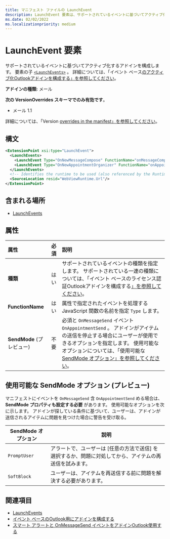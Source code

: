```yaml
---
title: マニフェスト ファイルの LaunchEvent
description: LaunchEvent 要素は、サポートされているイベントに基づいてアクティブ化するアドインを構成します。
ms.date: 02/02/2022
ms.localizationpriority: medium
---
```


# <a name="launchevent-element"></a>LaunchEvent 要素

サポートされているイベントに基づいてアクティブ化するアドインを構成します。 要素の子 [`<LaunchEvents>`](launchevents.md) 。 詳細については、「イベント ベース[のアクティブ化Outlookアドインを構成する」を参照してください](../../outlook/autolaunch.md)。

**アドインの種類:** メール

**次の VersionOverrides スキーマでのみ有効です**。

- メール 1.1

詳細については、「Version [overrides in the manifest」を参照してください](../../develop/add-in-manifests.md#version-overrides-in-the-manifest)。

## <a name="syntax"></a>構文

```XML
<ExtensionPoint xsi:type="LaunchEvent">
  <LaunchEvents>
    <LaunchEvent Type="OnNewMessageCompose" FunctionName="onMessageComposeHandler"/>
    <LaunchEvent Type="OnNewAppointmentOrganizer" FunctionName="onAppointmentComposeHandler"/>
  </LaunchEvents>
  <!-- Identifies the runtime to be used (also referenced by the Runtime element). -->
  <SourceLocation resid="WebViewRuntime.Url"/>
</ExtensionPoint>
```

## <a name="contained-in"></a>含まれる場所

- [LaunchEvents](launchevents.md)

## <a name="attributes"></a>属性

|  属性  |  必須  |  説明  |
|:-----|:-----|:-----|
|  **種類**  |  はい  | サポートされているイベントの種類を指定します。 サポートされている一連の種類については、「イベント ベースのライセンス認証Outlookアドインを構成する[」を参照してください](../../outlook/autolaunch.md#supported-events)。 |
|  **FunctionName**  |  はい  | 属性で指定されたイベントを処理する JavaScript 関数の名前を指定 `Type` します。 |
|  **SendMode** (プレビュー) |  不要  | 必須と `OnMessageSend` イベント `OnAppointmentSend` 。 アドインがアイテムの送信を停止する場合にユーザーが使用できるオプションを指定します。 使用可能なオプションについては、「使用可能な [SendMode オプション」を参照してください](#available-sendmode-options-preview)。 |

## <a name="available-sendmode-options-preview"></a>使用可能な SendMode オプション (プレビュー)

マニフェストにイベントを `OnMessageSend` 含 `OnAppointmentSend` める場合は、 **SendMode プロパティも設定する必要** があります。 使用可能なオプションを次に示します。 アドインが探している条件に基づいて、ユーザーは、アドインが送信されるアイテムに問題を見つけた場合に警告を受け取る。

| SendMode オプション | 説明 |
|---|---|
|`PromptUser`|アラートで、ユーザーは [任意の方法で送信] を選択するか、問題に対処してから、アイテムの再送信を試みます。|
|`SoftBlock`|ユーザーは、アイテムを再送信する前に問題を解決する必要があります。|

## <a name="see-also"></a>関連項目

- [LaunchEvents](launchevents.md)
- [イベント ベースのOutlook用にアドインを構成する](../../outlook/autolaunch.md#supported-events)
- [スマート アラートと OnMessageSend イベントをアドインOutlook使用する](../../outlook/smart-alerts-onmessagesend-walkthrough.md)
